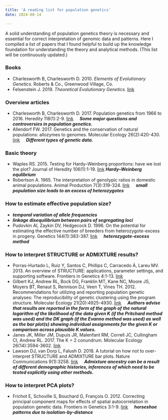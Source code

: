 ```yaml
---
title: 'A reading list for population genetics'
date: 2024-08-14

---
```


A solid understanding of population genetics theory is necessary and essential for correct interpretation of genomic data and patterns. Here I compiled a list of papers that I found helpful to build up the knowledge foundation for understanding the theory and analytical methods. (This list will be continuously updated.)

### Books

- Charlesworth B, Charlesworth D. 2010. *Elements of Evolutionary Genetics.* Roberts & Co., Greenwood Village, Co.
- Felsenstein J. 2019. *Theoretical Evolutionary Genetics.* [link](https://felsenst.github.io/pgbook/pgbook.html)

### Overview articles

- Charlesworth B, Charlesworth D. 2017. Population genetics from 1966 to 2016. Heredity 118(1):2-9. [link](https://doi.org/10.1038/hdy.2016.55) &nbsp; &nbsp; ***Some major questions and controversies in population genetics.***
- Allendorf FW. 2017. Genetics and the conservation of natural populations: allozymes to genomes. Molecular Ecology 26(2):420-430. [link](https://doi.org/10.1111/mec.13948) &nbsp; &nbsp; ***Different types of genetic data.***

### Basic theory

- Waples RS. 2015. Testing for Hardy–Weinberg proportions: have we lost the plot? Journal of Heredity 106(1):1-19. [link](https://doi.org/10.1093/jhered/esu062) ***Hardy–Weinberg equlibrium***
- Robertson A. 1965. The interpretation of genotypic ratios in domestic animal populations. Animal Production 7(3):319-324. [link](https://doi.org/10.1017/S0003356100025770)  &nbsp; &nbsp; ***small population size leads to an excess of heterozygotes***

### How to estimate effective population size?

- ***temporal variation of allele frequencies***
- ***linkage disequilibrium between pairs of segregating loci***
- Pudovkin AI, Zaykin DV, Hedgecock D. 1996. On the potential for estimating the effective number of breeders from heterozygote-excess in progeny. Genetics 144(1):383-387. [link](https://doi.org/10.1093/genetics/144.1.383) &nbsp; &nbsp; ***heterozygote-excess method***

### How to interpret STRUCTURE or ADMIXTURE results?

- Porras-Hurtado L, Ruiz Y, Santos C, Phillips C, Carracedo Á, Lareu MV. 2013. An overview of STRUCTURE: applications, parameter settings, and supporting software. Frontiers in Genetics 4:1-13. [link](https://doi.org/10.3389/fgene.2013.00098) 
- Gilbert KJ, Andrew RL, Bock DG, Franklin MT, Kane NC, Moore JS, Moyers BT, Renaut S, Rennison DJ, Veen T, Vines TH. 2012. Recommendations for utilizing and reporting population genetic analyses: The reproducibility of genetic clustering using the program structure. Molecular Ecology 21(20):4925-4930. [link]( https://doi.org/10.1111/j.1365-294X.2012.05754.x) &nbsp; &nbsp; ***Authors advise that results are reported in the form of the graph of the natural logarithm of the likelihood of the data given K (if the Pritchard method was used) and the DK graph (if the Evanno method was used) as well as the bar plot(s) showing individual assignments for the given K or comparison across plausible K values.***
- Janes JK, Miller JM, Dupuis JR, Malenfant RM, Correll JC, Cullingham CI, Andrew RL. 2017. The K = 2 conundrum. Molecular Ecology 26(14):3594-3602. [link](https://doi.org/10.1111/mec.14187)
- Lawson DJ, van Dorp L, Falush D. 2018. A tutorial on how not to over-interpret STRUCTURE and ADMIXTURE bar plots. Nature Communications 9(1):3258. [link](https://doi.org/10.1038/s41467-018-05257-7) &nbsp; &nbsp; ***Admixture ancestry can be a result of different demographic histories, inferences of which need to be tested explicitly using other methods.***

### How to interpret PCA plots?

- Frichot E, Schoville S, Bouchard G, François O. 2012. Correcting principal component maps for effects of spatial autocorrelation in population genetic data. Frontiers in Genetics 3:1-9. [link](https://doi.org/10.3389/fgene.2012.00254) &nbsp; &nbsp; ***horseshoe patterns due to isolation-by-distance***
